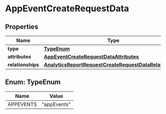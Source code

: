 

# AppEventCreateRequestData


## Properties

| Name | Type | Description | Notes |
|------------ | ------------- | ------------- | -------------|
|**type** | [**TypeEnum**](#TypeEnum) |  |  |
|**attributes** | [**AppEventCreateRequestDataAttributes**](AppEventCreateRequestDataAttributes.md) |  |  |
|**relationships** | [**AnalyticsReportRequestCreateRequestDataRelationships**](AnalyticsReportRequestCreateRequestDataRelationships.md) |  |  |



## Enum: TypeEnum

| Name | Value |
|---- | -----|
| APPEVENTS | &quot;appEvents&quot; |



